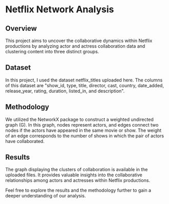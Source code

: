 # Netflix Network Analysis

## Overview
This project aims to uncover the collaborative dynamics within Netflix productions by analyzing actor and actress collaboration data and clustering content into three distinct groups.

## Dataset
In this project, I used the dataset netflix_titles uploaded here. The columns of this dataset are "show_id,	type,	title,	director,	cast,	country,	date_added,	release_year,	rating,	duration, listed_in, and	description".


## Methodology
We utilized the NetworkX package to construct a weighted undirected graph (G). In this graph, nodes represent actors, and edges connect two nodes if the actors have appeared in the same movie or show. The weight of an edge corresponds to the number of shows in which the pair of actors have collaborated.

## Results
The graph displaying the clusters of collaboration is available in the uploaded files. It provides valuable insights into the collaborative relationships among actors and actresses within Netflix productions.

Feel free to explore the results and the methodology further to gain a deeper understanding of our analysis.
